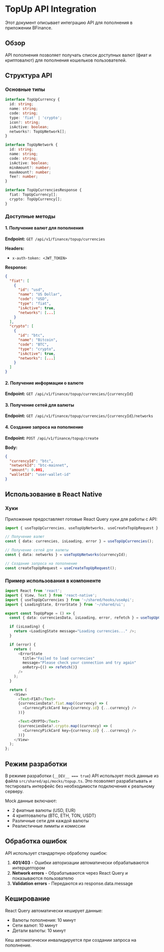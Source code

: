 # TopUp API Integration

Этот документ описывает интеграцию API для пополнения в приложении BFinance.

## Обзор

API пополнения позволяет получать список доступных валют (фиат и криптовалют) для пополнения кошельков пользователей.

## Структура API

### Основные типы

```typescript
interface TopUpCurrency {
  id: string;
  name: string;
  code: string;
  type: 'fiat' | 'crypto';
  icon?: string;
  isActive: boolean;
  networks?: TopUpNetwork[];
}

interface TopUpNetwork {
  id: string;
  name: string;
  code: string;
  isActive: boolean;
  minAmount?: number;
  maxAmount?: number;
  fee?: number;
}

interface TopUpCurrenciesResponse {
  fiat: TopUpCurrency[];
  crypto: TopUpCurrency[];
}
```

### Доступные методы

#### 1. Получение валют для пополнения

**Endpoint:** `GET /api/v1/finance/topup/currencies`

**Headers:**

- `x-auth-token: <JWT_TOKEN>`

**Response:**

```json
{
  "fiat": [
    {
      "id": "usd",
      "name": "US Dollar",
      "code": "USD",
      "type": "fiat",
      "isActive": true,
      "networks": [...]
    }
  ],
  "crypto": [
    {
      "id": "btc",
      "name": "Bitcoin",
      "code": "BTC",
      "type": "crypto",
      "isActive": true,
      "networks": [...]
    }
  ]
}
```

#### 2. Получение информации о валюте

**Endpoint:** `GET /api/v1/finance/topup/currencies/{currencyId}`

#### 3. Получение сетей для валюты

**Endpoint:** `GET /api/v1/finance/topup/currencies/{currencyId}/networks`

#### 4. Создание запроса на пополнение

**Endpoint:** `POST /api/v1/finance/topup/create`

**Body:**

```json
{
  "currencyId": "btc",
  "networkId": "btc-mainnet",
  "amount": 0.001,
  "walletId": "user-wallet-id"
}
```

## Использование в React Native

### Хуки

Приложение предоставляет готовые React Query хуки для работы с API:

```typescript
import { useTopUpCurrencies, useTopUpNetworks, useCreateTopUpRequest } from '~/shared/hooks/useApi';

// Получение валют
const { data: currencies, isLoading, error } = useTopUpCurrencies();

// Получение сетей для валюты
const { data: networks } = useTopUpNetworks(currencyId);

// Создание запроса на пополнение
const createTopUpRequest = useCreateTopUpRequest();
```

### Пример использования в компоненте

```typescript
import React from 'react';
import { View, Text } from 'react-native';
import { useTopUpCurrencies } from '~/shared/hooks/useApi';
import { LoadingState, ErrorState } from '~/shared/ui';

export const TopUpPage = () => {
  const { data: currenciesData, isLoading, error, refetch } = useTopUpCurrencies();

  if (isLoading) {
    return <LoadingState message="Loading currencies..." />;
  }

  if (error) {
    return (
      <ErrorState
        title="Failed to load currencies"
        message="Please check your connection and try again"
        onRetry={() => refetch()}
      />
    );
  }

  return (
    <View>
      <Text>FIAT</Text>
      {currenciesData?.fiat.map((currency) => (
        <CurrencyPickCard key={currency.id} {...currency} />
      ))}

      <Text>CRYPTO</Text>
      {currenciesData?.crypto.map((currency) => (
        <CurrencyPickCard key={currency.id} {...currency} />
      ))}
    </View>
  );
};
```

## Режим разработки

В режиме разработки (`__DEV__ === true`) API использует mock данные из файла `src/shared/api/mocks/topup.ts`. Это позволяет разрабатывать и тестировать интерфейс без необходимости подключения к реальному серверу.

Mock данные включают:

- 2 фиатные валюты (USD, EUR)
- 4 криптовалюты (BTC, ETH, TON, USDT)
- Различные сети для каждой валюты
- Реалистичные лимиты и комиссии

## Обработка ошибок

API использует стандартную обработку ошибок:

1. **401/403** - Ошибки авторизации автоматически обрабатываются интерцептором
2. **Network errors** - Обрабатываются через React Query и показываются пользователю
3. **Validation errors** - Передаются из response.data.message

## Кеширование

React Query автоматически кеширует данные:

- Валюты пополнения: 10 минут
- Сети валют: 10 минут
- Детали валюты: 10 минут

Кеш автоматически инвалидируется при создании запроса на пополнение.
